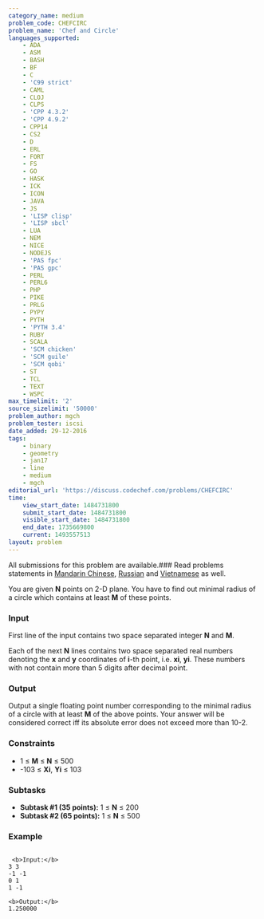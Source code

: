 ```yaml
---
category_name: medium
problem_code: CHEFCIRC
problem_name: 'Chef and Circle'
languages_supported:
    - ADA
    - ASM
    - BASH
    - BF
    - C
    - 'C99 strict'
    - CAML
    - CLOJ
    - CLPS
    - 'CPP 4.3.2'
    - 'CPP 4.9.2'
    - CPP14
    - CS2
    - D
    - ERL
    - FORT
    - FS
    - GO
    - HASK
    - ICK
    - ICON
    - JAVA
    - JS
    - 'LISP clisp'
    - 'LISP sbcl'
    - LUA
    - NEM
    - NICE
    - NODEJS
    - 'PAS fpc'
    - 'PAS gpc'
    - PERL
    - PERL6
    - PHP
    - PIKE
    - PRLG
    - PYPY
    - PYTH
    - 'PYTH 3.4'
    - RUBY
    - SCALA
    - 'SCM chicken'
    - 'SCM guile'
    - 'SCM qobi'
    - ST
    - TCL
    - TEXT
    - WSPC
max_timelimit: '2'
source_sizelimit: '50000'
problem_author: mgch
problem_tester: iscsi
date_added: 29-12-2016
tags:
    - binary
    - geometry
    - jan17
    - line
    - medium
    - mgch
editorial_url: 'https://discuss.codechef.com/problems/CHEFCIRC'
time:
    view_start_date: 1484731800
    submit_start_date: 1484731800
    visible_start_date: 1484731800
    end_date: 1735669800
    current: 1493557513
layout: problem
---
```

All submissions for this problem are available.###  Read problems statements in [Mandarin Chinese](http://www.codechef.com/download/translated/JAN17/mandarin/CHEFCIRC.pdf), [Russian](http://www.codechef.com/download/translated/JAN17/russian/CHEFCIRC.pdf) and [Vietnamese](http://www.codechef.com/download/translated/JAN17/vietnamese/CHEFCIRC.pdf) as well.

You are given **N** points on 2-D plane. You have to find out minimal radius of a circle which contains at least **M** of these points.

### Input

First line of the input contains two space separated integer **N** and **M**.

Each of the next **N** lines contains two space separated real numbers denoting the **x** and **y** coordinates of **i**-th point, i.e. **xi**, **yi**. These numbers with not contain more than 5 digits after decimal point.

### Output

Output a single floating point number corresponding to the minimal radius of a circle with at least **M** of the above points. Your answer will be considered correct iff its absolute error does not exceed more than 10-2.

### Constraints

- 1 ≤ **M** ≤ **N** ≤ 500
- -103 ≤ **Xi**, **Yi** ≤ 103

### Subtasks

- **Subtask #1 (35 points):** 1 ≤ **N** ≤ 200
- **Subtask #2 (65 points):** 1 ≤ **N** ≤ 500

### Example

```

 <b>Input:</b>
3 3
-1 -1
0 1
1 -1

<b>Output:</b>
1.250000
```
